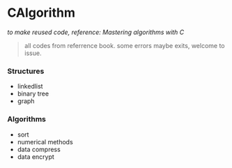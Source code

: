 # CAlgorithm
*to make reused code, reference: Mastering algorithms with C*


> all codes from referrence book.
some errors maybe exits, welcome to issue.


### Structures

- linkedlist
- binary tree
- graph

### Algorithms
- sort
- numerical methods
- data compress
- data encrypt
